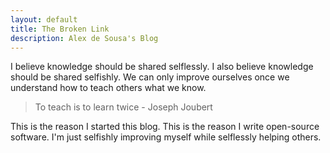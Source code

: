 ```yaml
---
layout: default
title: The Broken Link
description: Alex de Sousa's Blog
---
```


I believe knowledge should be shared selflessly. I also believe knowledge
should be shared selfishly. We can only improve ourselves once we understand
how to teach others what we know.

> To teach is to learn twice - Joseph Joubert

This is the reason I started this blog. This is the reason I write open-source
software. I'm just selfishly improving myself while selflessly helping others.
